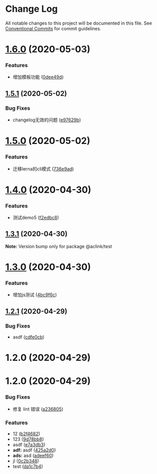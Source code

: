 # Change Log

All notable changes to this project will be documented in this file.
See [Conventional Commits](https://conventionalcommits.org) for commit guidelines.

# [1.6.0](http://10.1.1.217/ruimin.chen/ehome-aclink-utils/compare/@aclink/test@1.5.1...@aclink/test@1.6.0) (2020-05-03)


### Features

* 增加模板功能 ([0dee49d](http://10.1.1.217/ruimin.chen/ehome-aclink-utils/commits/0dee49d75a37af0daf33ec9b0edd81179757f521))





## [1.5.1](http://10.1.1.217/ruimin.chen/ehome-aclink-utils/compare/@aclink/test@1.5.0...@aclink/test@1.5.1) (2020-05-02)


### Bug Fixes

* changelog无效的问题 ([e97629b](http://10.1.1.217/ruimin.chen/ehome-aclink-utils/commits/e97629b9e80d30367850759ac10d0a3c35e80578))





# [1.5.0](http://10.1.1.217/ruimin.chen/ehome-aclink-utils/compare/@aclink/test@1.4.0...@aclink/test@1.5.0) (2020-05-02)


### Features

* 迁移lerna的cli模式 ([736e9ad](http://10.1.1.217/ruimin.chen/ehome-aclink-utils/commits/736e9ad9062b317dab041e22310e69726f115015))





# [1.4.0](http://10.1.1.217/ruimin.chen/ehome-aclink-utils/compare/@aclink/test@1.3.1...@aclink/test@1.4.0) (2020-04-30)


### Features

* 测试demo5 ([f2edbc8](http://10.1.1.217/ruimin.chen/ehome-aclink-utils/commits/f2edbc82aab74ba3ddb20ae6d75a3be5fdcafcd8))





## [1.3.1](http://10.1.1.217/ruimin.chen/ehome-aclink-utils/compare/@aclink/test@1.3.0...@aclink/test@1.3.1) (2020-04-30)

**Note:** Version bump only for package @aclink/test





# [1.3.0](http://10.1.1.217/ruimin.chen/ehome-aclink-utils/compare/@aclink/test@1.2.1...@aclink/test@1.3.0) (2020-04-30)


### Features

* 增加js测试 ([4bc9f6c](http://10.1.1.217/ruimin.chen/ehome-aclink-utils/commits/4bc9f6c431140b21db029c2c27505e1e1b0fdccc))





## [1.2.1](http://10.1.1.217/ruimin.chen/ehome-aclink-utils/compare/@aclink/test@1.2.0...@aclink/test@1.2.1) (2020-04-29)


### Bug Fixes

* asdf ([cdfe0cb](http://10.1.1.217/ruimin.chen/ehome-aclink-utils/commits/cdfe0cb2222dd40a81baea7999d800348b37c42f))



# 1.2.0 (2020-04-29)





# 1.2.0 (2020-04-29)

### Bug Fixes

-   修复 lint 错误 ([a236805](http://10.1.1.217/ruimin.chen/ehome-aclink-utils/commits/a236805c209f6be85af9c988777c1947121feeb8))

### Features

-   12 ([b2f4682](http://10.1.1.217/ruimin.chen/ehome-aclink-utils/commits/b2f46828d0d1b754d687fccd4023d9665a03cb8f))
-   123 ([9d78bb8](http://10.1.1.217/ruimin.chen/ehome-aclink-utils/commits/9d78bb84188b739861094875a41e08ff14ef0f9c))
-   asdf ([e7a3db3](http://10.1.1.217/ruimin.chen/ehome-aclink-utils/commits/e7a3db35ff90e6255170ed90400110ae59a4e123))
-   **adf:** asdf ([425a2d0](http://10.1.1.217/ruimin.chen/ehome-aclink-utils/commits/425a2d03f0f1e07dc272e753bdf9a79584601f6c))
-   **ads:** asd ([adeef60](http://10.1.1.217/ruimin.chen/ehome-aclink-utils/commits/adeef6087aa14c930d5da393bcdfe84252b131a7))
-   jl ([0c2b348](http://10.1.1.217/ruimin.chen/ehome-aclink-utils/commits/0c2b348e215f75ce1d5561b69ceb459cdba6c521))
-   test ([da1c7b4](http://10.1.1.217/ruimin.chen/ehome-aclink-utils/commits/da1c7b4fa64031439a8ef85936c02e743cea59b5))
